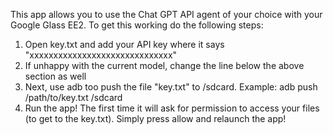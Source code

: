 This app allows you to use the Chat GPT API agent of your choice with your Google Glass EE2. To get this working do the following steps:
1. Open key.txt and add your API key where it says "xxxxxxxxxxxxxxxxxxxxxxxxxxxxxx"
2. If unhappy with the current model, change the line below the above section as well
3. Next, use adb too push the file "key.txt" to /sdcard. Example: adb push /path/to/key.txt /sdcard
4. Run the app! The first time it will ask for permission to access your files (to get to the key.txt). Simply press allow and relaunch the app!

